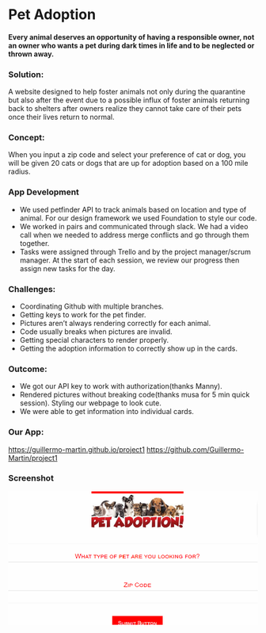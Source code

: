# Pet Adoption

#### Every animal deserves an opportunity of having a responsible owner, not an owner who wants a pet during dark times in life and to be neglected or thrown away.
### Solution: 
A website designed to help foster animals not only during the quarantine but also after the event due to a possible influx of foster animals returning back to shelters after owners realize they cannot take care of their pets once their lives return to normal. 
### Concept:
When you input a zip code and select your preference of cat or dog, you will be given 20 cats or dogs that are up for adoption based on a 100 mile radius. 

### App Development
* We used petfinder API to track animals based on location and type of animal. For our design framework we used Foundation to style our code.
* We worked in pairs and communicated through slack. We had a video call when we needed to address merge conflicts and go through them together. 
* Tasks were assigned through Trello and by the project manager/scrum manager. At the start of each session, we review our progress then assign new tasks for the day.

### Challenges:
* Coordinating Github with multiple branches. 
* Getting keys to work for the pet finder. 
* Pictures aren’t always rendering correctly for each animal.
* Code usually breaks when pictures are invalid.
* Getting special characters to render properly.
* Getting the adoption information to correctly show up in the cards.

### Outcome: 
* We got our API key to work with authorization(thanks Manny). 
* Rendered pictures without breaking code(thanks musa for 5 min quick session). Styling our webpage to look cute.
* We were able to get information into individual cards.

### Our App:
https://guillermo-martin.github.io/project1
https://github.com/Guillermo-Martin/project1

### Screenshot
![project1 screenshot](./assets/images/pet-adoption.png)
